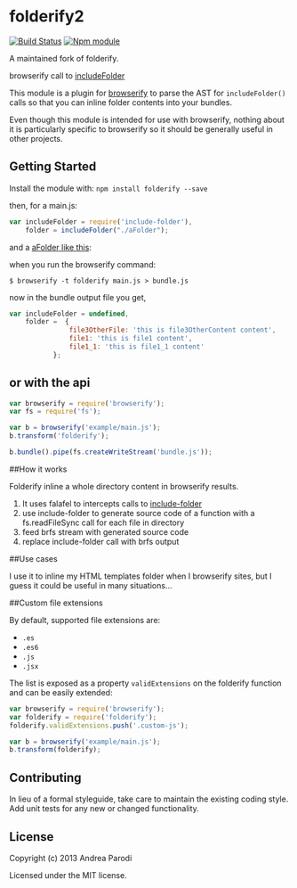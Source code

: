 

# folderify2
[![Build Status](https://img.shields.io/travis/bcomnes/folderify2.svg)](http://travis-ci.org/bcomnes/folderify2)
[![Npm module](https://img.shields.io/npm/dt/folderify2.svg)](https://npmjs.org/package/folderify2)

A maintained fork of folderify.

browserify call to [includeFolder](https://github.com/parro-it/include-folder)


This module is a plugin for [browserify](http://browserify.org) to parse the AST
for `includeFolder()` calls so that you can inline folder contents into your
bundles.

Even though this module is intended for use with browserify, nothing about it is
particularly specific to browserify so it should be generally useful in other
projects.

## Getting Started
Install the module with: `npm install folderify --save`

then, for a main.js:

``` js
var includeFolder = require('include-folder'),
    folder = includeFolder("./aFolder");
```

and a [aFolder like this](https://github.com/parro-it/include-folder/tree/master/test/files):


when you run the browserify command:

```
$ browserify -t folderify main.js > bundle.js
```

now in the bundle output file you get,

``` js
var includeFolder = undefined,
    folder =  {
               file3OtherFile: 'this is file3OtherContent content',
               file1: 'this is file1 content',
               file1_1: 'this is file1_1 content'
           };
```


## or with the api

``` js
var browserify = require('browserify');
var fs = require('fs');

var b = browserify('example/main.js');
b.transform('folderify');

b.bundle().pipe(fs.createWriteStream('bundle.js'));
```




##How it works

Folderify inline a whole directory content in browserify results.

1. It uses falafel to intercepts calls to [include-folder](https://github.com/parro-it/include-folder)
2. use include-folder to generate source code of a function with a fs.readFileSync call for each file in directory
3. feed brfs stream with generated source code
4. replace include-folder call with brfs output


##Use cases

I use it to inline my HTML templates folder when I browserify
 sites, but I guess it could be useful in many situations...

##Custom file extensions

By default, supported file extensions are:
- `.es`
- `.es6`
- `.js`
- `.jsx`

The list is exposed as a property `validExtensions` on the folderify function and can be easily extended:
```js
var browserify = require('browserify');
var folderify = require('folderify');
folderify.validExtensions.push('.custom-js');

var b = browserify('example/main.js');
b.transform(folderify);
```


## Contributing

In lieu of a formal styleguide, take care to maintain the existing coding style.
Add unit tests for any new or changed functionality.


## License

Copyright (c) 2013 Andrea Parodi

Licensed under the MIT license.

